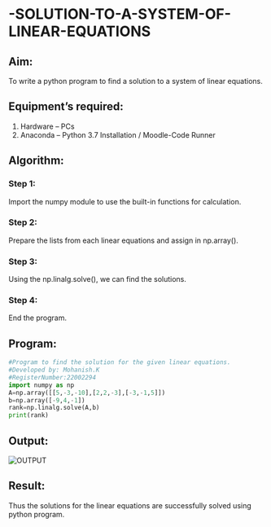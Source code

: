 # -SOLUTION-TO-A-SYSTEM-OF-LINEAR-EQUATIONS
## Aim:
To write a python program to find a solution to a system of linear equations.
## Equipment’s required:
1. 	Hardware – PCs
2. 	Anaconda – Python 3.7 Installation / Moodle-Code Runner
## Algorithm:
### Step 1: 
Import the numpy module to use the built-in functions for calculation.
### Step 2: 
Prepare the lists from each linear equations and assign in np.array().
### Step 3: 
Using the np.linalg.solve(), we can find the solutions.
### Step 4: 
End the program.
## Program:
```python
#Program to find the solution for the given linear equations.
#Developed by: Mohanish.K
#RegisterNumber:22002294
import numpy as np
A=np.array([[5,-3,-10],[2,2,-3],[-3,-1,5]])
b=np.array([-9,4,-1])
rank=np.linalg.solve(A,b)
print(rank)
```
## Output:
![OUTPUT](https://user-images.githubusercontent.com/111619160/210325646-7caadaae-145a-4634-86a5-568a385f87cc.jpeg)

## Result: 
Thus the solutions for the linear equations are successfully solved using python program.


